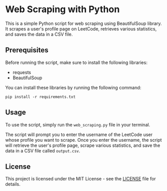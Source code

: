 # Web Scraping with Python

This is a simple Python script for web scraping using BeautifulSoup library. It scrapes a user's profile page on LeetCode, retrieves various statistics, and saves the data in a CSV file.

## Prerequisites

Before running the script, make sure to install the following libraries:

- requests
- BeautifulSoup

You can install these libraries by running the following command:

```
pip install -r requirements.txt
```


## Usage

To use the script, simply run the `web_scraping.py` file in your terminal.

The script will prompt you to enter the username of the LeetCode user whose profile you want to scrape. Once you enter the username, the script will retrieve the user's profile page, scrape various statistics, and save the data in a CSV file called `output.csv`.

## License

This project is licensed under the MIT License - see the [LICENSE](LICENSE) file for details.

